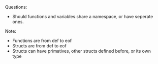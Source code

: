 

Questions:
- Should functions and variables share a namespace, or have seperate ones.

Note:
- Functions are from def to eof
- Structs are from def to eof
- Structs can have primatives, other structs defined before, or its own type
